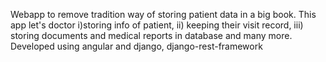 Webapp to remove tradition way of storing patient data in a big book. This app let's doctor i)storing info of patient, ii) keeping their visit record, iii) storing documents and medical reports in database and many more. Developed using angular and django, django-rest-framework
